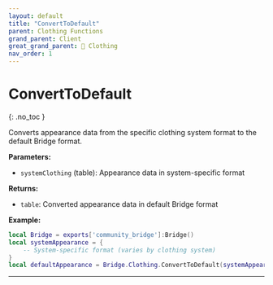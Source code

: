 ```yaml
---
layout: default
title: "ConvertToDefault"
parent: Clothing Functions
grand_parent: Client
great_grand_parent: 👔 Clothing
nav_order: 1
---
```


# ConvertToDefault
{: .no_toc }

Converts appearance data from the specific clothing system format to the default Bridge format.

**Parameters:**
- `systemClothing` (table): Appearance data in system-specific format

**Returns:**
- `table`: Converted appearance data in default Bridge format

**Example:**
```lua
local Bridge = exports['community_bridge']:Bridge()
local systemAppearance = {
    -- System-specific format (varies by clothing system)
}
local defaultAppearance = Bridge.Clothing.ConvertToDefault(systemAppearance)
```

---